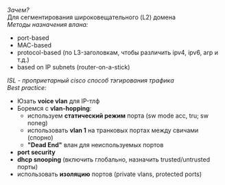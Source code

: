 *Зачем?*  
Для сегментирования широковещательного (L2) домена  
*Методы назначения влана:*
  * port-based
  * MAC-based
  * protocol-based (по L3-заголовкам, чтобы различить ipv4, ipv6, arp и т.д.)
  * based on IP subnets (router-on-a-stick)  

*ISL - проприетарный cisco способ тэгирования трафика*  
*Best practice:*  
  * Юзать **voice vlan** для IP-тлф
  * Боремся с **vlan-hopping**:
    * используем **статический режим** порта (sw mode acc, tru; sw noneg)
    * использовать **vlan 1** на транковых портах между свичами (спорно)
    * **"Dead End"** влан для неиспользуемых портов
  * **port security**
  * **dhcp snooping** (включить глобально, назначить trusted/untrusted порты)
  * использовать **изоляцию** портов (private vlans, protected ports)
